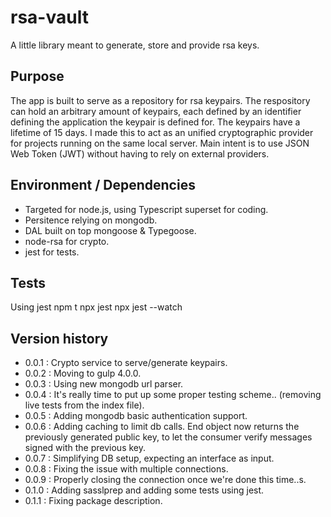 ﻿# rsa-vault

A little library meant to generate, store and provide rsa keys.

## Purpose

The app is built to serve as a repository for rsa keypairs.
The respository can hold an arbitrary amount of keypairs, each defined by an identifier defining the application the keypair is defined for. The keypairs have a lifetime of 15 days.
I made this to act as an unified cryptographic provider for projects running on the same local server. Main intent is to use JSON Web Token (JWT) without having to rely on external providers. 

## Environment / Dependencies

- Targeted for node.js, using Typescript superset for coding.
- Persitence relying on mongodb.
- DAL built on top mongoose & Typegoose.
- node-rsa for crypto.
- jest for tests.

## Tests

Using jest
npm t
npx jest
npx jest --watch


## Version history

*  0.0.1 : Crypto service to serve/generate keypairs.
*  0.0.2 : Moving to gulp 4.0.0.
*  0.0.3 : Using new mongodb url parser.
*  0.0.4 : It's really time to put up some proper testing scheme.. (removing live tests from the index file).
*  0.0.5 : Adding mongodb basic authentication support.
*  0.0.6 : Adding caching to limit db calls. End object now returns the previously generated public key, to let the consumer verify messages signed with the previous key.
*  0.0.7 : Simplifying DB setup, expecting an interface as input.
*  0.0.8 : Fixing the issue with multiple connections.
*  0.0.9 : Properly closing the connection once we're done this time..s.
*  0.1.0 : Adding sasslprep and adding some tests using jest.
*  0.1.1 : Fixing package description.